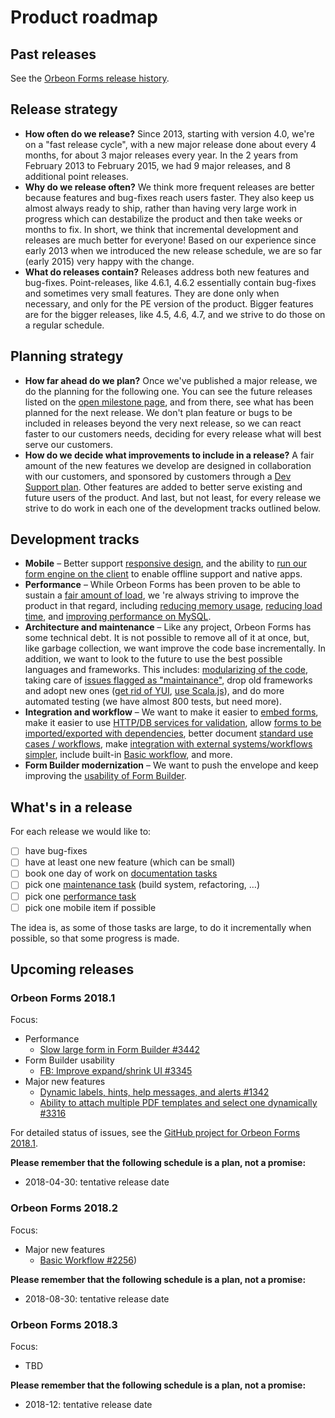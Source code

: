 # Product roadmap

<!-- toc -->

## Past releases

See the [Orbeon Forms release history](release-history.md).

## Release strategy

- __How often do we release?__ Since 2013, starting with version 4.0, we're on a "fast release cycle", with a new major release done about every 4 months, for about 3 major releases every year. In the 2 years from February 2013 to February 2015, we had 9 major releases, and 8 additional point releases.
- __Why do we release often?__ We think more frequent releases are better because features and bug-fixes reach users faster. They also keep us almost always ready to ship, rather than having very large work in progress which can destabilize the product and then take weeks or months to fix. In short, we think that incremental development and releases are much better for everyone! Based on our experience since early 2013 when we introduced the new release schedule, we are so far (early 2015) very happy with the change.
- __What do releases contain?__ Releases address both new features and bug-fixes. Point-releases, like 4.6.1, 4.6.2 essentially contain bug-fixes and sometimes very small features. They are done only when necessary, and only for the PE version of the product. Bigger features are for the bigger releases, like 4.5, 4.6, 4.7, and we strive to do those on a regular schedule.

## Planning strategy

- __How far ahead do we plan?__ Once we've published a major release, we do the planning for the following one. You can see the future releases listed on the [open milestone page](https://github.com/orbeon/orbeon-forms/milestones), and from there, see what has been planned for the next release. We don't plan feature or bugs to be included in releases beyond the very next release, so we can react faster to our customers needs, deciding for every release what will best serve our customers.
- __How do we decide what improvements to include in a release?__ A fair amount of the new features we develop are designed in collaboration with our customers, and sponsored by customers through a [Dev Support plan](http://www.orbeon.com/services). Other features are added to better serve existing and future users of the product. And last, but not least, for every release we strive to do work in each one of the development tracks outlined below.

## Development tracks

- __Mobile__ – Better support [responsive design](https://github.com/orbeon/orbeon-forms/issues/1181), and the ability to [run our form engine on the client](https://github.com/orbeon/orbeon-forms/issues/1221) to enable offline support and native apps.
- __Performance__ – While Orbeon Forms has been proven to be able to sustain a [fair amount of load](faq/form-builder-runner.md#how-much-load-can-orbeon-forms-handle), we 're always striving to improve the product in that regard, including [reducing memory usage](https://github.com/orbeon/orbeon-forms/issues/1606), [reducing load time](https://github.com/orbeon/orbeon-forms/issues/1239), and [improving performance on MySQL](https://github.com/orbeon/orbeon-forms/issues/649).
- __Architecture and maintenance__ – Like any project, Orbeon Forms has some technical debt. It is not possible to remove all of it at once, but, like garbage collection, we want improve the code base incrementally. In addition, we want to look to the future to use the best possible languages and frameworks. This includes: [modularizing of the code](https://github.com/orbeon/orbeon-forms/issues/1585), taking care of [issues flagged as "maintainance"](https://github.com/orbeon/orbeon-forms/issues?q=is%3Aopen+is%3Aissue+label%3AMaintenance), drop old frameworks and adopt new ones ([get rid of YUI](https://github.com/orbeon/orbeon-forms/issues/1599), [use Scala.js](https://github.com/orbeon/orbeon-forms/issues/1600)), and do more automated testing (we have almost 800 tests, but need more).
- __Integration and workflow__ – We want to make it easier to [embed forms](https://github.com/orbeon/orbeon-forms/issues/1235), make it easier to use [HTTP/DB services for validation](https://github.com/orbeon/orbeon-forms/issues/1304), allow [forms to be imported/exported with dependencies](https://github.com/orbeon/orbeon-forms/issues/779), better document [standard use cases / workflows](https://github.com/orbeon/orbeon-forms/issues/228), make [integration with external systems/workflows simpler](http://wiki.orbeon.com/forms/projects/form-runner-builder/form-runner-data-envelope), include built-in [Basic workflow](https://github.com/orbeon/orbeon-forms/issues/2256), and more.
- __Form Builder modernization__ – We want to push the envelope and keep improving the [usability of Form Builder](https://github.com/orbeon/orbeon-forms/issues/1675).

## What's in a release

For each release we would like to:

- [ ] have bug-fixes
- [ ] have at least one new feature (which can be small)
- [ ] book one day of work on [documentation tasks](https://github.com/orbeon/orbeon-forms/issues?direction=desc&labels=Doc&milestone=&page=1&sort=updated&state=open)
- [ ] pick one [maintenance task](https://github.com/orbeon/orbeon-forms/issues?direction=desc&labels=Refactoring&milestone=&page=1&sort=updated&state=open) (build system, refactoring, …)
- [ ] pick one [performance task](https://github.com/orbeon/orbeon-forms/issues?direction=desc&labels=Performance&milestone=&page=1&sort=updated&state=open)
- [ ] pick one mobile item if possible

The idea is, as some of those tasks are large, to do it incrementally when possible, so that some progress is made.

## Upcoming releases

### Orbeon Forms 2018.1

Focus:

- Performance
    - [Slow large form in Form Builder #3442](https://github.com/orbeon/orbeon-forms/issues/3442)
- Form Builder usability
    - [FB: Improve expand/shrink UI #3345](https://github.com/orbeon/orbeon-forms/issues/3345)
- Major new features
    - [Dynamic labels, hints, help messages, and alerts #1342](https://github.com/orbeon/orbeon-forms/issues/1342)
    - [Ability to attach multiple PDF templates and select one dynamically #3316](https://github.com/orbeon/orbeon-forms/issues/3316)

For detailed status of issues, see the [GitHub project for Orbeon Forms 2018.1](https://github.com/orbeon/orbeon-forms/projects/4).

__Please remember that the following schedule is a plan, not a promise:__

- 2018-04-30: tentative release date

### Orbeon Forms 2018.2

Focus:

- Major new features
    - [Basic Workflow #2256](https://github.com/orbeon/orbeon-forms/issues/2256))

__Please remember that the following schedule is a plan, not a promise:__

- 2018-08-30: tentative release date

### Orbeon Forms 2018.3

Focus:

- TBD

__Please remember that the following schedule is a plan, not a promise:__

- 2018-12: tentative release date
